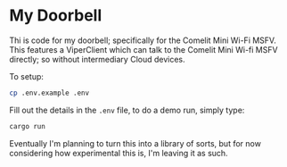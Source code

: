 # My Doorbell
Thi is code for my doorbell; specifically for the Comelit Mini Wi-Fi MSFV. This features a ViperClient which can talk to the Comelit Mini Wi-fi MSFV directly; so without intermediary Cloud devices.

To setup:

```bash
cp .env.example .env
```

Fill out the details in the `.env` file, to do a demo run, simply type:

```bash
cargo run
```

Eventually I'm planning to turn this into a library of sorts, but for now considering how experimental this is, I'm leaving it as such.
